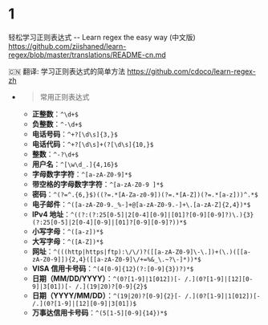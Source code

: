 
# 1

轻松学习正则表达式 -- Learn regex the easy way (中文版) https://github.com/ziishaned/learn-regex/blob/master/translations/README-cn.md

🇨🇳 翻译: 学习正则表达式的简单方法 https://github.com/cdoco/learn-regex-zh
- > 常用正则表达式
  * **正整数**：`^\d+$`
  * **负整数**：`^-\d+$`
  * **电话号码**：`^+?[\d\s]{3,}$`
  * **电话代码**：`^+?[\d\s]+(?[\d\s]{10,}$`
  * **整数**：`^-?\d+$`
  * **用户名**：`^[\w\d_.]{4,16}$`
  * **字母数字字符**：`^[a-zA-Z0-9]*$`
  * **带空格的字母数字字符**：`^[a-zA-Z0-9 ]*$`
  * **密码**：`^(?=^.{6,}$)((?=.*[A-Za-z0-9])(?=.*[A-Z])(?=.*[a-z]))^.*$`
  * **电子邮件**：`^([a-zA-Z0-9._%-]+@[a-zA-Z0-9.-]+\.[a-zA-Z]{2,4})*$`
  * **IPv4 地址**：`^((?:(?:25[0-5]|2[0-4][0-9]|[01]?[0-9][0-9]?)\.){3}(?:25[0-5]|2[0-4][0-9]|[01]?[0-9][0-9]?))*$`
  * **小写字母**：`^([a-z])*$`
  * **大写字母**：`^([A-Z])*$`
  * **网址**：`^(((http|https|ftp):\/\/)?([[a-zA-Z0-9]\-\.])+(\.)([[a-zA-Z0-9]]){2,4}([[a-zA-Z0-9]\/+=%&_\.~?\-]*))*$`
  * **VISA 信用卡号码**：`^(4[0-9]{12}(?:[0-9]{3})?)*$`
  * **日期（MM/DD/YYYY）**：`^(0?[1-9]|1[012])[- /.](0?[1-9]|[12][0-9]|3[01])[- /.](19|20)?[0-9]{2}$`
  * **日期（YYYY/MM/DD）**：`^(19|20)?[0-9]{2}[- /.](0?[1-9]|1[012])[- /.](0?[1-9]|[12][0-9]|3[01])$`
  * **万事达信用卡号码**：`^(5[1-5][0-9]{14})*$`

